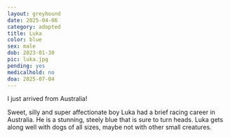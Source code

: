 ```yaml
---
layout: greyhound
date: 2025-04-06
category: adopted
title: Luka
color: blue
sex: male
dob: 2023-01-30
pic: luka.jpg
pending: yes
medicalhold: no
doa: 2025-07-04
---
```

I just arrived from Australia!

Sweet, silly and super affectionate boy Luka had a brief racing career in Australia. He is a stunning, steely blue that is sure to turn heads.  Luka gets along well with dogs of all sizes, maybe not with other small creatures. 
